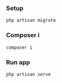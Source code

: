### Setup
```
php artisan migrate
```

### Composer i
```
composer i
```

### Run app
```
php artisan serve
```
